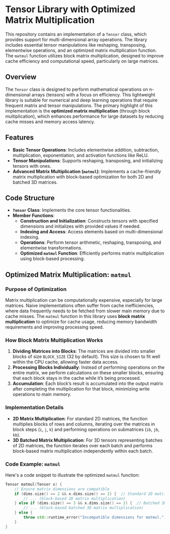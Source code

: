 # Tensor Library with Optimized Matrix Multiplication

This repository contains an implementation of a `Tensor` class, which provides support for multi-dimensional array operations. The library includes essential tensor manipulations like reshaping, transposing, elementwise operations, and an optimized matrix multiplication function. The `matmul` function utilizes block matrix multiplication, designed to improve cache efficiency and computational speed, particularly on large matrices.

## Overview

The `Tensor` class is designed to perform mathematical operations on n-dimensional arrays (tensors) with a focus on efficiency. This lightweight library is suitable for numerical and deep learning operations that require frequent matrix and tensor manipulations. The primary highlight of this implementation is the **optimized matrix multiplication** (through block multiplication), which enhances performance for large datasets by reducing cache misses and memory access latency.

## Features

- **Basic Tensor Operations**: Includes elementwise addition, subtraction, multiplication, exponentiation, and activation functions like ReLU.
- **Tensor Manipulations**: Supports reshaping, transposing, and initializing tensors with ones.
- **Advanced Matrix Multiplication (`matmul`)**: Implements a cache-friendly matrix multiplication with block-based optimization for both 2D and batched 3D matrices.

## Code Structure

- **`Tensor` Class**: Implements the core tensor functionalities.
- **Member Functions**:
  - **Construction and Initialization**: Constructs tensors with specified dimensions and initializes with provided values if needed.
  - **Indexing and Access**: Access elements based on multi-dimensional indexing.
  - **Operations**: Perform tensor arithmetic, reshaping, transposing, and elementwise transformations.
  - **Optimized `matmul` Function**: Efficiently performs matrix multiplication using block-based processing.

## Optimized Matrix Multiplication: `matmul`

### Purpose of Optimization

Matrix multiplication can be computationally expensive, especially for large matrices. Naive implementations often suffer from cache inefficiencies, where data frequently needs to be fetched from slower main memory due to cache misses. The `matmul` function in this library uses **block matrix multiplication** to optimize for cache usage, reducing memory bandwidth requirements and improving processing speed.

### How Block Matrix Multiplication Works

1. **Dividing Matrices into Blocks**: The matrices are divided into smaller blocks of size `BLOCK_SIZE` (32 by default). This size is chosen to fit well within the CPU cache, allowing faster data access.
2. **Processing Blocks Individually**: Instead of performing operations on the entire matrix, we perform calculations on these smaller blocks, ensuring that each block stays in the cache while it’s being processed.
3. **Accumulation**: Each block’s result is accumulated into the output matrix after completing the multiplication for that block, minimizing write operations to main memory.

### Implementation Details

- **2D Matrix Multiplication**: For standard 2D matrices, the function multiplies blocks of rows and columns, iterating over the matrices in block steps (`i`, `j`, `k`) and performing operations on submatrices (`ib`, `jb`, `kb`).
- **3D Batched Matrix Multiplication**: For 3D tensors representing batches of 2D matrices, the function iterates over each batch and performs block-based matrix multiplication independently within each batch.

### Code Example: `matmul`

Here's a code snippet to illustrate the optimized `matmul` function:

```cpp
Tensor matmul(Tensor x) {
    // Ensure matrix dimensions are compatible
    if (dims.size() == 2 && x.dims.size() == 2) {  // Standard 2D matrix multiplication
        // ... (block-based 2D matrix multiplication)
    } else if (dims.size() == 3 && x.dims.size() == 2) {  // Batched 3D matrix multiplication
        // ... (block-based batched 3D matrix multiplication)
    } else {
        throw std::runtime_error("Incompatible dimensions for matmul.");
    }
}
